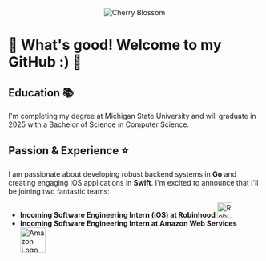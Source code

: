 <div align="center">
  <img src="https://img1.picmix.com/output/stamp/normal/7/5/2/3/1203257_f49f1.gif" alt="Cherry Blossom">
</div>

# 🌸 What's good! Welcome to my GitHub :) 🌸 


## Education 📚
I'm completing my degree at Michigan State University and will graduate in 2025 with a Bachelor of Science in Computer Science. 

## Passion & Experience ⭐️
I am passionate about developing robust backend systems in **Go** and creating engaging iOS applications in **Swift**. I'm excited to announce that I'll be joining two fantastic teams:

- **Incoming Software Engineering Intern (iOS) at Robinhood** <img src="https://www.svgrepo.com/show/331562/robinhood.svg" alt="Robinhood Logo" width="30" height="30" />   
- **Incoming Software Engineering Intern at Amazon Web Services** <img src="https://upload.wikimedia.org/wikipedia/commons/a/a9/Amazon_logo.svg" alt="Amazon Logo" width="50" /> 

